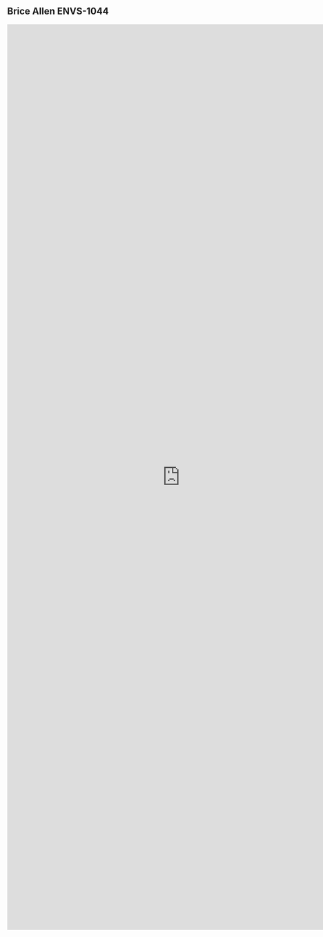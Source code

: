 ## Brice Allen ENVS-1044


<embed src="https://github.com/brice-allen/brice-allen-github.io/blob/gh-pages/allenBriceInfoGraphic.pdf" width="800px" height="2100px" />


